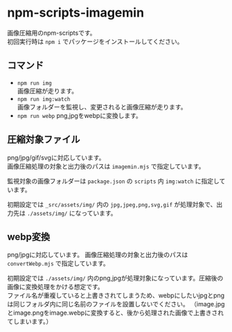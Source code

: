 # npm-scripts-imagemin
画像圧縮用のnpm-scriptsです。  
初回実行時は `npm i` でパッケージをインストールしてください。

## コマンド
- `npm run img`  
画像圧縮が走ります。
- `npm run img:watch`  
画像フォルダーを監視し、変更されると画像圧縮が走ります。
- `npm run webp`
png,jpgをwebpに変換します。

## 圧縮対象ファイル
png/jpg/gif/svgに対応しています。  
画像圧縮処理の対象と出力後のパスは `imagemin.mjs` で指定しています。  

監視対象の画像フォルダーは `package.json` の `scripts` 内 `img:watch` に指定しています。

初期設定では `_src/assets/img/` 内の `jpg,jpeg,png,svg,gif` が処理対象で、出力先は `./assets/img/` になっています。

## webp変換
png/jpgに対応しています。
画像圧縮処理の対象と出力後のパスは `convertWebp.mjs` で指定しています。  

初期設定では `./assets/img/` 内のpng,jpgが処理対象になっています。圧縮後の画像に変換処理をかける想定です。  
ファイル名が重複していると上書きされてしまうため、webpにしたいjpgとpngは同じフォルダ内に同じ名前のファイルを設置しないでください。
（image.jpgとimage.pngをimage.webpに変換すると、後から処理された画像で上書きされてしまいます。）
